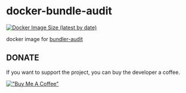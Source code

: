 # docker-bundle-audit

[![Docker Image Size (latest by date)](https://img.shields.io/docker/image-size/7a6163/bundler-audit)](https://hub.docker.com/r/7a6163/bundler-audit)

docker image for [bundler-audit](https://github.com/rubysec/bundler-audit)


## DONATE

If you want to support the project, you can buy the developer a coffee.

[!["Buy Me A Coffee"](https://www.buymeacoffee.com/assets/img/custom_images/orange_img.png)](https://www.buymeacoffee.com/7a6163)
